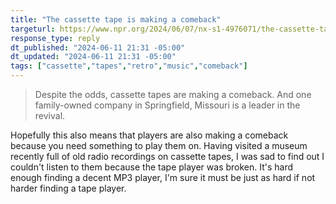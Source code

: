 ```yaml
---
title: "The cassette tape is making a comeback"
targeturl: https://www.npr.org/2024/06/07/nx-s1-4976071/the-cassette-tape-is-making-a-comeback-thanks-to-a-family-run-company-in-missouri
response_type: reply
dt_published: "2024-06-11 21:31 -05:00"
dt_updated: "2024-06-11 21:31 -05:00"
tags: ["cassette","tapes","retro","music","comeback"]
---
```


> Despite the odds, cassette tapes are making a comeback. And one family-owned company in Springfield, Missouri is a leader in the revival.

Hopefully this also means that players are also making a comeback because you need something to play them on. Having visited a museum recently full of old radio recordings on cassette tapes, I was sad to find out I couldn't listen to them because the tape player was broken. It's hard enough finding a decent MP3 player, I'm sure it must be just as hard if not harder finding a tape player. 
